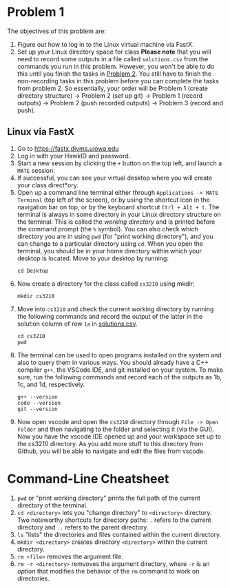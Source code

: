 # Problem 1
The objectives of this problem are:
1. Figure out how to log in to the Linux virtual machine via FastX.
2. Set up your Linux directory space for class
**Please note** that you will need to record some outputs in a file called `solutions.csv` from the commands you run in this problem. However, you won't be able to do this until you finish the tasks in [Problem 2](./Problem2.md). You still have to finish the non-recording tasks in this problem before you can complete the tasks from problem 2. So essentially, your order 
will be Problem 1 (create directory structure) -> Problem 2 (set up git) -> Problem 1 (record outputs) -> 
Problem 2 (push recorded outputs) -> Problem 3 (record and push).

## Linux via FastX
1. Go to https://fastx.divms.uiowa.edu
2. Log in with your HawkID and password.
3. Start a new session by clicking the `+` button on the top left, and launch a `MATE` session.
4. If successful, you can see your virtual desktop where you will create your class direct*ory.
5. Open up a command line terminal either through 
 `Applications -> MATE Terminal` (top left of the screen), or by using the shortcut icon in the navigation bar on top, or by
the keyboard shortcut `Ctrl + Alt + t`. The terminal is always in some directory in your Linux directory structure on the 
terminal. This is called the *working directory* and is printed before the command prompt (the `%` symbol). You can also
check which directory you are in using `pwd` (for "print working directory"), and you can change to a particular directory 
using `cd`. When you open the terminal, you should be in your home directory within which your desktop is located. 
Move to your desktop by running:
    ```
    cd Desktop
    ```
6. Now create a directory for the class called `cs3210` using mkdir:
    ```
    mkdir cs3210
    ```
7. Move into `cs3210` and check the current working directory by running the following commands and 
record the output of the latter in the solution column of row `1a` in [solutions.csv](./solutions.csv).
    ```
    cd cs3210
    pwd
    ```
8. The terminal can be used to open programs installed on the system and also to query them in various ways. 
You should already have a C++ compiler `g++`, the VSCode IDE, and git installed on your system. To 
make sure, run the following commands and record each 
of the outputs as 1b, 1c, and 1d, respectively.
    ```
    g++ --version
    code --version
    git --version
    ```
9. Now open vscode and open the `cs3210` directory through `File -> Open Folder` and then navigating to the folder and 
selecting it (via the GUI). Now you have the vscode IDE opened up and your workspace set up to the cs3210 directory.
As you add more stuff to this directory from Github, you will be able to navigate and edit the files from vscode.

# Command-Line Cheatsheet
1. `pwd` or "print working directory" prints the full path of the current directory of the terminal.
2. `cd <directory>` lets you "change directory" to `<directory>` directory. Two noteworthy shortcuts for directory paths: `.` refers to the current directory and `..` refers to the parent directory.
3. `ls` "lists" the directories and files contained within the current directory.
4. `mkdir <directory>` creates directory `<directory>` within the current directory.
5. `rm <file>` removes the argument file.
6. `rm -r <directory>` remvoves the argument directory, 
where `-r` is an *option* that modifies the behavior of the `rm` command to work on directories.